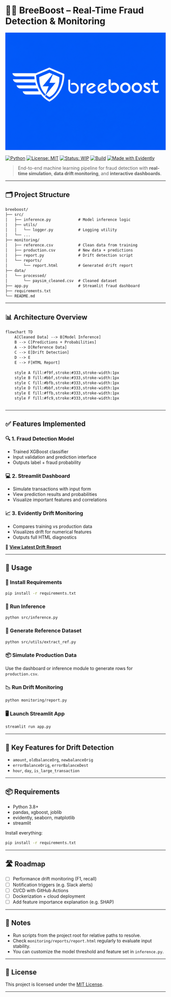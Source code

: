 # 🕵️‍♂️ BreeBoost – Real-Time Fraud Detection & Monitoring

![breeboost](assets/breeboost.png)

[![Python](https://img.shields.io/badge/Python-3.8%2B-blue?logo=python)](https://www.python.org/)
[![License: MIT](https://img.shields.io/badge/license-MIT-green.svg)](LICENSE)
[![Status: WIP](https://img.shields.io/badge/status-active-informational)]()
[![Build](https://img.shields.io/badge/build-passing-brightgreen)]()
[![Made with Evidently](https://img.shields.io/badge/Made%20with-Evidently-blueviolet?logo=evidently)](https://github.com/evidentlyai/evidently)

> End-to-end machine learning pipeline for fraud detection with **real-time simulation**, **data drift monitoring**, and **interactive dashboards**.

---

## 🗂️ Project Structure

```text
breeboost/
├── src/
│   ├── inference.py            # Model inference logic
│   ├── utils/
│   │   └── logger.py           # Logging utility
│   └── ...
├── monitoring/
│   ├── reference.csv           # Clean data from training
│   ├── production.csv          # New data + predictions
│   ├── report.py               # Drift detection script
│   └── reports/
│       └── report.html         # Generated drift report
├── data/
│   └── processed/
│       └── paysim_cleaned.csv  # Cleaned dataset
├── app.py                      # Streamlit fraud dashboard
├── requirements.txt
└── README.md
```

---

## 📊 Architecture Overview

```mermaid
flowchart TD
    A[Cleaned Data] --> B[Model Inference]
    B --> C[Predictions + Probabilities]
    A --> D[Reference Data]
    C --> E[Drift Detection]
    D --> E
    E --> F[HTML Report]

    style A fill:#f9f,stroke:#333,stroke-width:1px
    style B fill:#bbf,stroke:#333,stroke-width:1px
    style C fill:#bfb,stroke:#333,stroke-width:1px
    style D fill:#bbf,stroke:#333,stroke-width:1px
    style E fill:#ffb,stroke:#333,stroke-width:1px
    style F fill:#fc9,stroke:#333,stroke-width:1px


```

---

## ✅ Features Implemented

### 🔍 1. **Fraud Detection Model**

* Trained XGBoost classifier
* Input validation and prediction interface
* Outputs label + fraud probability

### 💻 2. **Streamlit Dashboard**

* Simulate transactions with input form
* View prediction results and probabilities
* Visualize important features and correlations

### 📈 3. **Evidently Drift Monitoring**

* Compares training vs production data
* Visualizes drift for numerical features
* Outputs full HTML diagnostics

🔗 **[View Latest Drift Report](monitoring/reports/data_drift_20250617_123717.html)**

---

## 🚀 Usage

### 🔧 Install Requirements

```bash
pip install -r requirements.txt
```

### 🧠 Run Inference

```bash
python src/inference.py
```

### 🧾 Generate Reference Dataset

```bash
python src/utils/extract_ref.py
```

### 📦 Simulate Production Data

Use the dashboard or inference module to generate rows for `production.csv`.

### 📉 Run Drift Monitoring

```bash
python monitoring/report.py
```

### 🖥️ Launch Streamlit App

```bash
streamlit run app.py
```

---

## 🔢 Key Features for Drift Detection

* `amount`, `oldbalanceOrg`, `newbalanceOrig`
* `errorBalanceOrig`, `errorBalanceDest`
* `hour`, `day`, `is_large_transaction`

---

## 📦 Requirements

* Python 3.8+
* pandas, xgboost, joblib
* evidently, seaborn, matplotlib
* streamlit

Install everything:

```bash
pip install -r requirements.txt
```

---

## 🛣️ Roadmap

* [ ] Performance drift monitoring (F1, recall)
* [ ] Notification triggers (e.g. Slack alerts)
* [ ] CI/CD with GitHub Actions
* [ ] Dockerization + cloud deployment
* [ ] Add feature importance explanation (e.g. SHAP)

---

## 📌 Notes

* Run scripts from the project root for relative paths to resolve.
* Check `monitoring/reports/report.html` regularly to evaluate input stability.
* You can customize the model threshold and feature set in `inference.py`.

---

## 📜 License

This project is licensed under the [MIT License](LICENSE).

---
